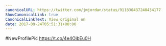 ```yaml
---
canonicalURL: https://twitter.com/jmjordan/status/911830437248434177
ShowCanonicalLink: true
CanonicalLinkText: View original on
date: 2017-09-24T05:51:31+00:00
---
```

#NewProfilePic https://t.co/4e4OibEu0H